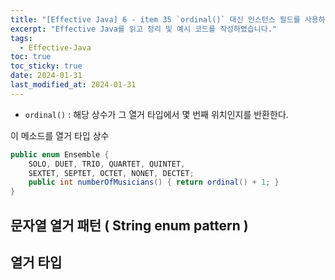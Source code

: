 ```yaml
---
title: "[Effective Java] 6 - item 35 `ordinal()` 대신 인스턴스 필드를 사용하라. "
excerpt: "Effective Java를 읽고 정리 및 예시 코드를 작성하였습니다."
tags:
  - Effective-Java
toc: true
toc_sticky: true
date: 2024-01-31
last_modified_at: 2024-01-31
---
```


-  `ordinal()` : 해당 상수가 그 열거 타입에서 몇 번째 위치인지를 반환한다.

이 메소드를 열거 타입 상수 

```java
public enum Ensemble {    
	SOLO, DUET, TRIO, QUARTET, QUINTET,    
	SEXTET, SEPTET, OCTET, NONET, DECTET;    
	public int numberOfMusicians() { return ordinal() + 1; }
}
```

## 문자열 열거 패턴 ( String enum pattern )

## 열거 타입
